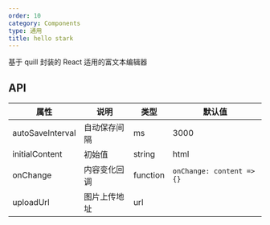 ```yaml
---
order: 10
category: Components
type: 通用
title: hello stark
---
```


基于 quill 封装的 React 适用的富文本编辑器

## API

| 属性             | 说明         | 类型     | 默认值                    |
| ---------------- | ------------ | -------- | ------------------------- |
| autoSaveInterval | 自动保存间隔 | ms       | 3000                      |
| initialContent   | 初始值       | string   | html                      |
| onChange         | 内容变化回调 | function | `onChange: content => {}` |
| uploadUrl        | 图片上传地址 | url      |                           |
